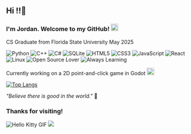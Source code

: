 ## Hi !!👋
### I'm Jordan. Welcome to my GitHub! <img src="https://web.archive.org/web/20091026232923/http://www.geocities.com/Tokyo/Market/7773/star.gif" width="20" />
CS Graduate from Florida State University May 2025

![Python](https://img.shields.io/badge/Python-pink?style=flat&logo=python&logoColor=white)
![C++](https://img.shields.io/badge/C++-pink?style=flat&logo=c%2B%2B&logoColor=white)
![C#](https://img.shields.io/badge/C%23-pink?style=flat&logo=c-sharp&logoColor=white)
![SQLite](https://img.shields.io/badge/SQLite-pink?style=flat&logo=sqlite&logoColor=white)
![HTML5](https://img.shields.io/badge/HTML5-pink?style=flat&logo=html5&logoColor=white)
![CSS3](https://img.shields.io/badge/CSS3-pink?style=flat&logo=css3&logoColor=white)
![JavaScript](https://img.shields.io/badge/JavaScript-pink?style=flat&logo=javascript&logoColor=white)
![React](https://img.shields.io/badge/React-pink?style=flat&logo=react&logoColor=white)
![Linux](https://img.shields.io/badge/Linux-pink?style=flat&logo=linux&logoColor=white)
![Open Source Lover](https://img.shields.io/badge/Open%20Source-Lover-pink?style=flat)
![Always Learning](https://img.shields.io/badge/Always-Learning-pink?style=flat)

Currently working on a 2D point-and-click game in Godot <img src="https://img.itch.zone/aW1hZ2UvOTY5NTgyLzU1OTg4NjkuZ2lm/794x1000/BqczAb.gif" width="20" />

[![Top Langs](https://github-readme-stats.vercel.app/api/top-langs/?username=JordanFreyman&layout=compact&theme=synthwave&card_width=445)](https://github.com/anuraghazra/github-readme-stats)



_"Believe there is good in the world."_ 🌟

### Thanks for visiting!
![Hello Kitty GIF](https://web.archive.org/web/20090731135339/http://hk.geocities.com/hello300hk300/Hello_kitty_2.gif)
<img src="https://web.archive.org/web/20020314024112/http://hk.geocities.com:80/jubilationjournal/starstar.gif"/>
<!--

Here are some ideas to get you started:

- 🔭 I’m currently working on ...
- 🌱 I’m currently learning ...
- 👯 I’m looking to collaborate on ...
- 🤔 I’m looking for help with ...
- 💬 Ask me about ...
- 📫 How to reach me: ...
- 😄 Pronouns: ...
- ⚡ Fun fact: ...
-->
